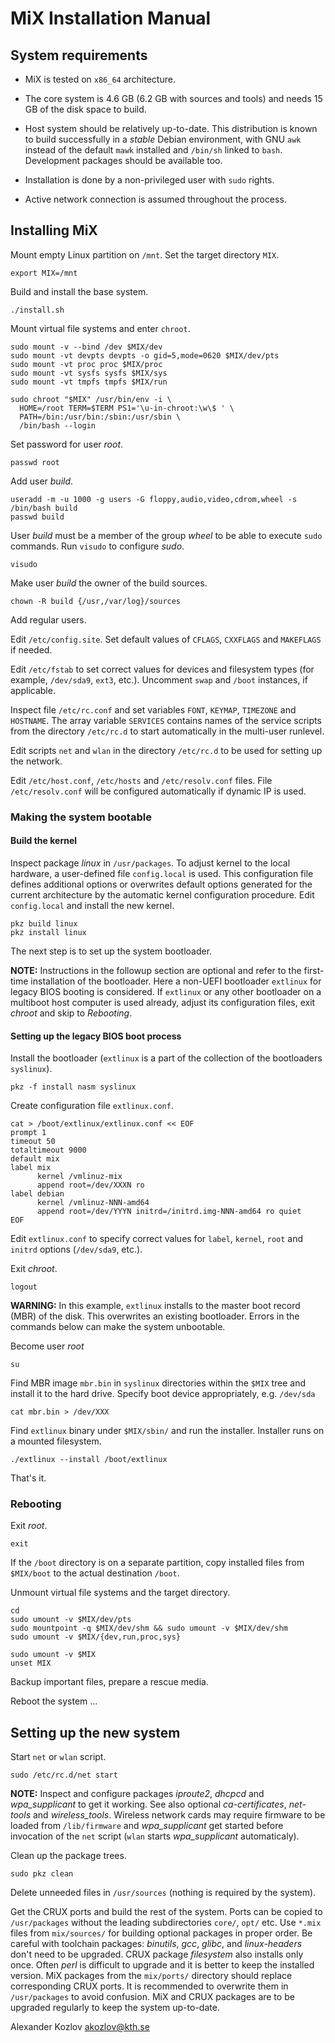 MiX Installation Manual
=======================

System requirements
-------------------

* MiX is tested on `x86_64` architecture.

* The core system is 4.6 GB (6.2 GB with sources and tools) and
needs 15 GB of the disk space to build.

* Host system should be relatively up-to-date. This distribution is
known to build successfully in a *stable* Debian environment, with GNU
`awk` instead of the default `mawk` installed and `/bin/sh` linked to
`bash`. Development packages should be available too.

* Installation is done by a non-privileged user with `sudo` rights.

* Active network connection is assumed throughout the process.


Installing MiX
--------------

Mount empty Linux partition on `/mnt`. Set the target directory `MIX`.

	export MIX=/mnt

Build and install the base system.

	./install.sh

Mount virtual file systems and enter `chroot`.

    sudo mount -v --bind /dev $MIX/dev
    sudo mount -vt devpts devpts -o gid=5,mode=0620 $MIX/dev/pts
    sudo mount -vt proc proc $MIX/proc
    sudo mount -vt sysfs sysfs $MIX/sys
    sudo mount -vt tmpfs tmpfs $MIX/run

	sudo chroot "$MIX" /usr/bin/env -i \
	  HOME=/root TERM=$TERM PS1='\u-in-chroot:\w\$ ' \
	  PATH=/bin:/usr/bin:/sbin:/usr/sbin \
	  /bin/bash --login

Set password for user *root*.

	passwd root

Add user *build*. 

	useradd -m -u 1000 -g users -G floppy,audio,video,cdrom,wheel -s /bin/bash build
	passwd build

User *build* must be a member of the group *wheel* to be able to execute
`sudo` commands. Run `visudo` to configure *sudo*.

	visudo

Make user *build* the owner of the build sources.

	chown -R build {/usr,/var/log}/sources

Add regular users.

Edit `/etc/config.site`. Set default values of `CFLAGS`, `CXXFLAGS` and
`MAKEFLAGS` if needed.

Edit `/etc/fstab` to set correct values for devices and filesystem types
(for example, `/dev/sda9`, `ext3`, etc.). Uncomment `swap` and `/boot`
instances, if applicable.

Inspect file `/etc/rc.conf` and set variables `FONT`, `KEYMAP`, `TIMEZONE`
and `HOSTNAME`. The array variable `SERVICES` contains names of the
service scripts from the directory `/etc/rc.d` to start automatically
in the multi-user runlevel.

Edit scripts `net` and `wlan` in the directory `/etc/rc.d` to be used
for setting up the network.

Edit `/etc/host.conf`, `/etc/hosts` and `/etc/resolv.conf` files. File
`/etc/resolv.conf` will be configured automatically if dynamic IP is used.


### Making the system bootable ###

#### Build the kernel ####

Inspect package *linux* in `/usr/packages`. To adjust kernel to the local
hardware, a user-defined file `config.local` is used. This configuration
file defines additional options or overwrites default options generated
for the current architecture by the automatic kernel configuration
procedure. Edit `config.local` and install the new kernel.

	pkz build linux
	pkz install linux

The next step is to set up the system bootloader.

**NOTE:** Instructions in the followup section are optional and refer to
the first-time installation of the bootloader. Here a non-UEFI bootloader
`extlinux` for legacy BIOS booting is considered. If `extlinux` or any
other bootloader on a multiboot host computer is used already, adjust
its configuration files, exit *chroot* and skip to *Rebooting*.


#### Setting up the legacy BIOS boot process ####

Install the bootloader (`extlinux` is a part of the collection of the
bootloaders `syslinux`).

	pkz -f install nasm syslinux

Create configuration file `extlinux.conf`.

	cat > /boot/extlinux/extlinux.conf << EOF
	prompt 1
	timeout 50
	totaltimeout 9000
	default mix
	label mix
	      kernel /vmlinuz-mix
	      append root=/dev/XXXN ro
	label debian
	      kernel /vmlinuz-NNN-amd64
	      append root=/dev/YYYN initrd=/initrd.img-NNN-amd64 ro quiet
	EOF

Edit `extlinux.conf` to specify correct values for `label`, `kernel`,
`root` and `initrd` options (`/dev/sda9`, etc.).

Exit *chroot*.

	logout

**WARNING:** In this example, `extlinux` installs to the master boot
record (MBR) of the disk. This overwrites an existing bootloader. Errors
in the commands below can make the system unbootable.

Become user *root*

	su

Find MBR image `mbr.bin` in `syslinux` directories within the `$MIX`
tree and install it to the hard drive. Specify boot device appropriately,
e.g. `/dev/sda`

	cat mbr.bin > /dev/XXX

Find `extlinux` binary under `$MIX/sbin/` and run the installer.
Installer runs on a mounted filesystem.

	./extlinux --install /boot/extlinux 

That's it.


### Rebooting ###

Exit *root*.

	exit

If the `/boot` directory is on a separate partition, copy installed
files from `$MIX/boot` to the actual destination `/boot`.

Unmount virtual file systems and the target directory.

    cd
    sudo umount -v $MIX/dev/pts
    sudo mountpoint -q $MIX/dev/shm && sudo umount -v $MIX/dev/shm
    sudo umount -v $MIX/{dev,run,proc,sys}

    sudo umount -v $MIX
    unset MIX

Backup important files, prepare a rescue media.

Reboot the system ...


Setting up the new system
-------------------------

Start `net` or `wlan` script.

	sudo /etc/rc.d/net start

**NOTE:** Inspect and configure packages *iproute2*, *dhcpcd* and
*wpa_supplicant* to get it working. See also optional *ca-certificates*,
*net-tools* and *wireless_tools*. Wireless network cards may require
firmware to be loaded from `/lib/firmware` and *wpa_supplicant*
get started before invocation of the `net` script (`wlan` starts
*wpa_supplicant* automaticaly).

Clean up the package trees.

	sudo pkz clean

Delete unneeded files in `/usr/sources` (nothing is required by the
system).

Get the CRUX ports and build the rest of the system. Ports can be copied
to `/usr/packages` without the leading subdirectories `core/`, `opt/`
etc. Use `*.mix` files from `mix/sources/` for building optional packages
in proper order. Be careful with toolchain packages: *binutils*, *gcc*,
*glibc*, and *linux-headers* don't need to be upgraded. CRUX package
*filesystem* also installs only once. Often *perl* is difficult to
upgrade and it is better to keep the installed version. MiX
packages from the `mix/ports/` directory should replace corresponding
CRUX ports. It is recommended to overwrite them in `/usr/packages` to
avoid confusion.  MiX and CRUX packages are to be upgraded regularly to
keep the system up-to-date.

Alexander Kozlov <akozlov@kth.se>  
